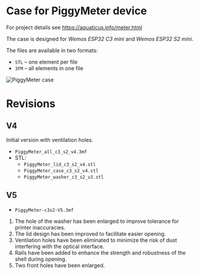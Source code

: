 # Case for PiggyMeter device

For project details see https://aquaticus.info/meter.html

The case is designed for *Wemos ESP32 C3 mini* and *Wemos ESP32 S2 mini*.

The files are available in two formats:
* `STL` &ndash; one element per file
* `3FM` &ndash; all elements in one file

![PiggyMeter case](3d-print.png)

# Revisions

## V4

Initial version with ventilation holes.
* `PiggyMeter_all_c3_s2_v4.3mf`
* STL:
    * `PiggyMeter_lid_c3_s2_v4.stl`
    * `PiggyMeter_case_c3_s2_v4.stl`
    * `PiggyMeter_washer_c3_s2_v3.stl`

## V5

* `PiggyMeter-c3s2-V5.3mf`

1. The hole of the washer has been enlarged to improve tolerance for printer inaccuracies.
2. The lid design has been improved to facilitate easier opening.
3. Ventilation holes have been eliminated to minimize the risk of dust interfering with the optical interface.
4. Rails have been added to enhance the strength and robustness of the shell during opening.
5. Two front holes have been enlarged.
